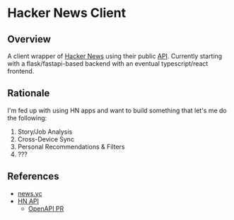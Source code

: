 # Hacker News Client

## Overview

A client wrapper of [Hacker News](news.yc) using their public [API](hn-api). Currently starting with a flask/fastapi-based backend with an eventual typescript/react frontend.

## Rationale

I'm fed up with using HN apps and want to build something that let's me do the following:

1. Story/Job Analysis
2. Cross-Device Sync
3. Personal Recommendations & Filters
4. ???

## References

* [news.yc](news.yc)
* [HN API](hn-api)
    - [OpenAPI PR](openapi-pr)

[news.yc]: https://news.ycombinator.com/
[hn-api]: https://github.com/HackerNews/API
[openapi-pr]: https://github.com/HackerNews/API/pull/33
